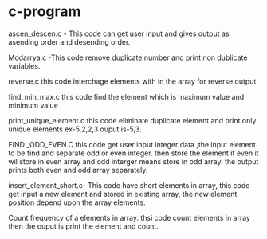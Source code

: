 # c-program 
ascen_descen.c - This code can get user input and gives output as asending order and desending order.

Modarrya.c -This code remove duplicate number and print non dublicate variables.  


reverse.c this code interchage elements with in the array for reverse output.  


find_min_max.c this code find the element which is maximum value and minimum value


print_unique_element.c this code eliminate duplicate element and print only unique elements ex-5,2,2,3 ouput is-5,3.


FIND _ODD_EVEN.C this code get user input integer data ,the input element to be  find and separate odd or even integer. then store the element if even it wil store in  even array and odd interger means store in odd array. the output prints both even and odd array separately. 


insert_element_short.c- This code have short elements in array,  this code get input a new element and stored in existing array, the new element position depend upon the array elements.  


Count frequency of a elements in array. thsi code count elements in array , then the ouput is print the element and count. 
